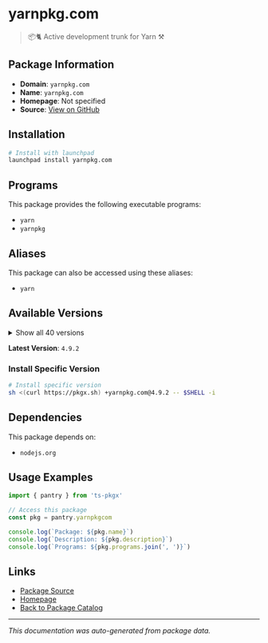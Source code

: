 # yarnpkg.com

> 📦🐈 Active development trunk for Yarn ⚒

## Package Information

- **Domain**: `yarnpkg.com`
- **Name**: `yarnpkg.com`
- **Homepage**: Not specified
- **Source**: [View on GitHub](https://github.com/pkgxdev/pantry/tree/main/projects/yarnpkg.com/package.yml)

## Installation

```bash
# Install with launchpad
launchpad install yarnpkg.com
```

## Programs

This package provides the following executable programs:

- `yarn`
- `yarnpkg`

## Aliases

This package can also be accessed using these aliases:

- `yarn`

## Available Versions

<details>
<summary>Show all 40 versions</summary>

- `4.9.2`, `4.9.1`, `4.9.0`, `4.8.1`, `4.8.0`
- `4.7.0`, `4.6.0`, `4.5.3`, `4.5.2`, `4.5.1`
- `4.5.0`, `4.4.1`, `4.4.0`, `4.3.1`, `4.3.0`
- `4.2.2`, `4.2.1`, `4.2.0`, `4.1.1`, `4.1.0`
- `4.0.2`, `4.0.1`, `4.0.0`, `3.8.7`, `3.8.6`
- `3.8.5`, `3.8.4`, `3.8.3`, `3.8.2`, `3.8.1`
- `3.8.0`, `3.7.0`, `3.6.4`, `3.6.3`, `3.6.2`
- `3.6.1`, `3.6.0`, `3.5.1`, `3.5.0`, `3.4.1`

</details>

**Latest Version**: `4.9.2`

### Install Specific Version

```bash
# Install specific version
sh <(curl https://pkgx.sh) +yarnpkg.com@4.9.2 -- $SHELL -i
```

## Dependencies

This package depends on:

- `nodejs.org`

## Usage Examples

```typescript
import { pantry } from 'ts-pkgx'

// Access this package
const pkg = pantry.yarnpkgcom

console.log(`Package: ${pkg.name}`)
console.log(`Description: ${pkg.description}`)
console.log(`Programs: ${pkg.programs.join(', ')}`)
```

## Links

- [Package Source](https://github.com/pkgxdev/pantry/tree/main/projects/yarnpkg.com/package.yml)
- [Homepage](#)
- [Back to Package Catalog](../package-catalog.md)

---

*This documentation was auto-generated from package data.*
